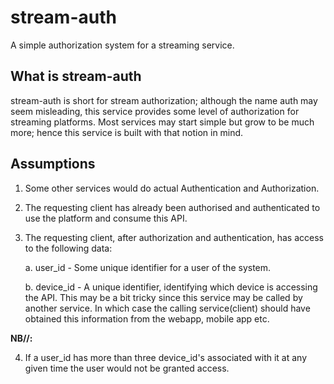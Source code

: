 # stream-auth

A simple authorization system for a streaming service. 

## What is stream-auth

stream-auth is short for stream authorization; although the name auth may seem misleading, this service provides some level of authorization for streaming platforms. Most services may start simple but grow to be much more; hence this service is built with that notion in mind.

## Assumptions

1. Some other services would do actual Authentication and Authorization.

2. The requesting client has already been authorised and authenticated to use the platform and consume this API.

3. The requesting client, after authorization and authentication, has access to the following data:

    a. user_id - Some unique identifier for a user of the system.

    b. device_id - A unique identifier, identifying which device is accessing the API. This may be a bit tricky since this service may be called by another service. In which case the calling service(client) should have obtained this information from the webapp, mobile app etc. 

**NB//:**

4. If a user_id has more than three device_id's associated with it at any given time the user would not be granted access.